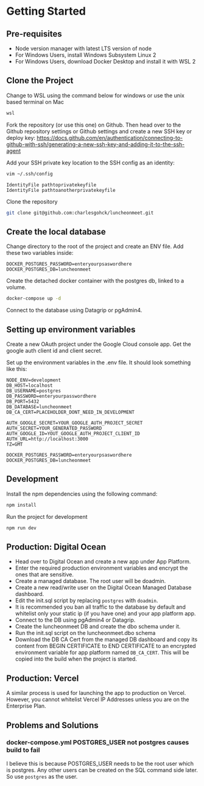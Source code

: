 # Getting Started
## Pre-requisites
- Node version manager with latest LTS version of node
- For Windows Users, install Windows Subsystem Linux 2
- For Windows Users, download Docker Desktop and install it with WSL 2 

## Clone the Project
Change to WSL using the command below for windows or use the unix based terminal on Mac
```bash
wsl
```
Fork the repository (or use this one) on Github. Then head over to the Github repository settings or Github settings and create a new SSH key or deploy key: https://docs.github.com/en/authentication/connecting-to-github-with-ssh/generating-a-new-ssh-key-and-adding-it-to-the-ssh-agent

Add your SSH private key location to the SSH config as an identity:
```bash
vim ~/.ssh/config
```
```vim
IdentityFile pathtoprivatekeyfile
IdentityFile pathtoanotherprivatekeyfile
```
Clone the repository
```bash
git clone git@github.com:charlesgohck/luncheonmeet.git
```

## Create the local database
Change directory to the root of the project and create an ENV file. Add these two variables inside:
```vim
DOCKER_POSTGRES_PASSWORD=enteryourpsaswordhere
DOCKER_POSTGRES_DB=luncheonmeet
```
Create the detached docker container with the postgres db, linked to a volume.
```bash
docker-compose up -d
```
Connect to the database using Datagrip or pgAdmin4.

## Setting up environment variables
Create a new OAuth project under the Google Cloud console app. Get the google auth client id and client secret.

Set up the environment variables in the .env file. It should look something like this:
```vim
NODE_ENV=development
DB_HOST=localhost
DB_USERNAME=postgres
DB_PASSWORD=enteryourpasswordhere
DB_PORT=5432
DB_DATABASE=luncheonmeet
DB_CA_CERT=PLACEHOLDER_DONT_NEED_IN_DEVELOPMENT

AUTH_GOOGLE_SECRET=YOUR_GOOGLE_AUTH_PROJECT_SECRET
AUTH_SECRET=YOUR_GENERATED_PASSWORD
AUTH_GOOGLE_ID=YOUT_GOOGLE_AUTH_PROJECT_CLIENT_ID
AUTH_URL=http://localhost:3000
TZ=GMT

DOCKER_POSTGRES_PASSWORD=enteryourpsaswordhere
DOCKER_POSTGRES_DB=luncheonmeet
```

## Development
Install the npm dependencies using the following command:
```bash
npm install
```
Run the project for development
```bash
npm run dev
```

## Production: Digital Ocean
- Head over to Digital Ocean and create a new app under App Platform. 
- Enter the required production environment variables and encrypt the ones that are sensitive. 
- Create a managed database. The root user will be doadmin.
- Create a new read/write user on the Digital Ocean Managed Database dashboard.
- Edit the init.sql script by replacing ```postgres``` with ```doadmin```.
- It is recommended you ban all traffic to the database by default and whitelist only your static ip (if you have one) and your app platform app.
- Connect to the DB using pgAdmin4 or Datagrip. 
- Create the luncheonmeet DB and create the dbo schema under it.
- Run the init.sql script on the luncheonmeet.dbo schema
- Download the DB CA Cert from the managed DB dashboard and copy its content from BEGIN CERTIFICATE to END CERTIFICATE to an encrypted environment variable for app platform named ```DB_CA_CERT```. This will be copied into the build when the project is started.

## Production: Vercel
A similar process is used for launching the app to production on Vercel. However, you cannot whitelist Vercel IP Addresses unless you are on the Enterprise Plan. 

## Problems and Solutions
### docker-compose.yml POSTGRES_USER not postgres causes build to fail
I believe this is because POSTGRES_USER needs to be the root user which is postgres. Any other users can be created on the SQL command side later. So use ```postgres``` as the user. 